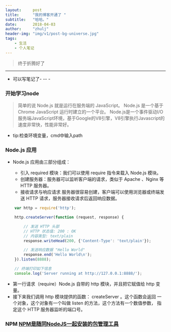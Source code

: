 ```yaml
---
layout:     post
title:      "我的博客开通了 "
subtitle:   "哈哈。"
date:       2018-04-03
author:     "zhulj"
header-img: "img/v1/post-bg-universe.jpg"
tags:
    - 生活
    - 个人笔记
---
```



> 终于折腾好了


---

* 可以写笔记了- --  -

### 开始学习node
  >  简单的说 Node.js 就是运行在服务端的 JavaScript。
  >  Node.js 是一个基于Chrome JavaScript 运行时建立的一个平台。
  >  Node.js是一个事件驱动I/O服务端JavaScript环境，基于Google的V8引擎，V8引擎执行Javascript的速度非常快，性能非常好。

* tip:检查环境变量，cmd中输入path

### Node.js 应用
* Node.js 应用由三部分组成：

    - 引入 required 模块：我们可以使用 require 指令来载入 Node.js 模块。
    - 创建服务器：服务器可以监听客户端的请求，类似于 Apache 、Nginx 等 HTTP 服务器。
    - 接收请求与响应请求 服务器很容易创建，客户端可以使用浏览器或终端发送 HTTP 请求，服务器接收请求后返回响应数据。

```js
    var http = require('http');

    http.createServer(function (request, response) {

        // 发送 HTTP 头部 
        // HTTP 状态值: 200 : OK
        // 内容类型: text/plain
        response.writeHead(200, {'Content-Type': 'text/plain'});

        // 发送响应数据 "Hello World"
        response.end('Hello World\n');
    }).listen(8888);

    // 终端打印如下信息
    console.log('Server running at http://127.0.0.1:8888/');
```
- 第一行请求（require）Node.js 自带的 http 模块，并且把它赋值给 http 变量。
- 接下来我们调用 http 模块提供的函数： createServer 。这个函数会返回 一个对象，这个对象有一个叫做 listen 的方法，这个方法有一个数值参数， 指定这个 HTTP 服务器监听的端口号。


### NPM [NPM是随同NodeJS一起安装的包管理工具](https://galabug.github.io/2018/04/04/js-node-npm/)